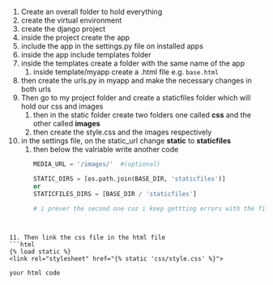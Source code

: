 
1. Create an overall folder to hold everything
2. create the virtual environment
3. create the django project
4. inside the project create the app 
5. include the app in the settings.py file on installed apps
6. inside the app include templates folder
7. inside the templates create a folder with the same name of the app
	1. inside template/myapp create a .html file e.g. `base.html`
8.  then create the urls.py in myapp and make the necessary changes in both urls
9. Then go to my project folder and create a staticfiles folder which will hold our css and images
	1. then in the static folder create two folders one called **css** and the other called **images**
	2. then create the style.css and the images respectively
10. in the settings file, on the static_url change **static** to **staticfiles**
	1. then below the valriable write another code
		```python
		MEDIA_URL = '/images/'  #(optional)
		
		STATIC_DIRS = [os.path.join(BASE_DIR, 'staticfiles')]
		or
		STATICFILES_DIRS = [BASE_DIR / 'staticfiles']
		 
		# i prever the second one coz i keep gettting errors with the first one
```


11. Then link the css file in the html file
```html
{% load static %}
<link rel="stylesheet" href="{% static 'css/style.css' %}">

your html code

```